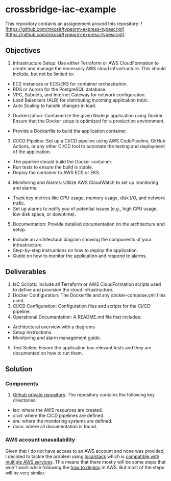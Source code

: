 # crossbridge-iac-example
This repository contains an assignement around this repository: ![https://github.com/mkosir/typeorm-express-typescript](https://github.com/mkosir/typeorm-express-typescript).

## Objectives
1. Infrastructure Setup: Use either Terraform or AWS CloudFormation to create and manage the necessary AWS cloud infrastructure. This should include, but not be limited to:
- EC2 instances or ECS/EKS for container orchestration.
- RDS or Aurora for the PostgreSQL database.
- VPC, Subnets, and Internet Gateway for network configuration.
- Load Balancers (ALB) for distributing incoming application tra\ic.
- Auto Scaling to handle changes in load.
2. Dockerization: Containerize the given Node.js application using Docker. Ensure that the Docker setup is optimized for a production environment.
- Provide a Dockerfile to build the application container.
3. CI/CD Pipeline: Set up a CI/CD pipeline using AWS CodePipeline, GitHub Actions, or any other CI/CD tool to automate the testing and deployment of the application.
- The pipeline should build the Docker container.
- Run tests to ensure the build is stable.
- Deploy the container to AWS ECS or EKS.
4. Monitoring and Alarms: Utilize AWS CloudWatch to set up monitoring and alarms.
- Track key metrics like CPU usage, memory usage, disk I/O, and network trafic.
- Set up alarms to notify you of potential issues (e.g., high CPU usage, low disk space, or downtime).
5. Documentation: Provide detailed documentation on the architecture and setup.
- Include an architectural diagram showing the components of your infrastructure.
- Step-by-step instructions on how to deploy the application.
- Guide on how to monitor the application and respond to alarms.

## Deliverables
1. IaC Scripts: Include all Terraform or AWS CloudFormation scripts used to define and provision the cloud infrastructure.
2. Docker Configuration: The Dockerfile and any docker-compose.yml files used.
3. CI/CD Configuration: Configuration files and scripts for the CI/CD pipeline.
4. Operational Documentation: A README.md file that includes:
- Architectural overview with a diagrams
- Setup instructions.
- Monitoring and alarm management guide.
5. Test Suites: Ensure the application has relevant tests and they are documented on how to run them.

## Solution

### Components
1. [Github private repository](https://github.com/damontic/crossbridge-iac-example).
The repository contains the following key directories:
- iac: where the AWS resources are created.
- cicd: where the CICD pipelines are defined.
- sre: where the monitoring systems are defined.
- docs: where all documentation is found.

### AWS account unavailability
Given that I do not have access to an AWS account and none was provided, I decided to tackle the problem using [localstack](https://www.localstack.cloud/) which is [compatible with multiple AWS services](https://docs.localstack.cloud/user-guide/aws/feature-coverage/).
This means that there mostly will be some steps that won't work while following the [how to deploy](docs/how_to_deploy.md) in AWS. But most of the steps will be very similar.
